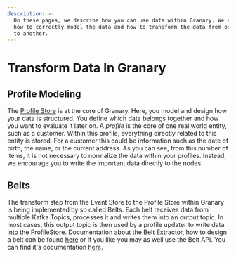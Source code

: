 ```yaml
---
description: >-
  On these pages, we describe how you can use data within Granary. We explain
  how to correctly model the data and how to transform the data from one store
  to another.
---
```


# Transform Data In Granary

## Profile Modeling

The [Profile Store](../../developer-reference/dataflow/profile-store/#table-profilestore) is at the core of Granary. Here, you model and design how your data is structured. You define which data belongs together and how you want to evaluate it later on. A _profile_ is the core of one real world entity, such as a customer. Within this profile, everything directly related to this entity is stored. For a customer this could be information such as the date of birth, the name, or the current address. As you can see, from this number of items, it is not necessary to normalize the data within your profiles. Instead, we encourage you to write the important data directly to the nodes.

## Belts

The transform step from the Event Store to the Profile Store within Granary is being implemented by so called Belts. Each belt receives data from multiple Kafka Topics, processes it and writes them into an output topic. In most cases, this output topic is then used by a profile updater to write data into the ProfileStore. Documentation about the Belt Extractor, how to design a belt can be found [here](../../developer-reference/dataflow/belt-extractor.md) or if you like you may as well use the Belt API. You can find it's documentation [here](../../developer-reference/api-reference/belt-api.md).

### 

